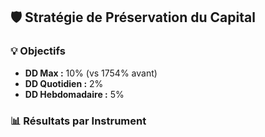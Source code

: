 ## 🛡️ Stratégie de Préservation du Capital

### 💡 Objectifs
- **DD Max :** 10% (vs 1754% avant)
- **DD Quotidien :** 2%
- **DD Hebdomadaire :** 5%

### 📊 Résultats par Instrument

